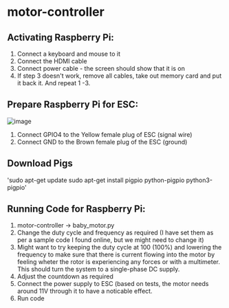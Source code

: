 # motor-controller

## Activating Raspberry Pi:
1. Connect a keyboard and mouse to it
2. Connect the HDMI cable
3. Connect power cable - the screen should show that it is on
4. If step 3 doesn't work, remove all cables, take out memory card and put it back it. And repeat 1 -3.

## Prepare Raspberry Pi for ESC:
![image](https://user-images.githubusercontent.com/66765258/159859363-cb2fc7d4-db14-47d5-8dcf-b5d654f29725.png)
1. Connect GPIO4 to the Yellow female plug of ESC (signal wire)
2. Connect GND to the Brown female plug of the ESC (ground)

## Download Pigs
'sudo apt-get update
sudo apt-get install pigpio python-pigpio python3-pigpio'

## Running Code for Raspberry Pi:
1. motor-controller -> baby_motor.py
3. Change the duty cycle and frequency as required (I have set them as per a sample code I found online, but we might need to change it) 
4. Might want to try keeping the duty cycle at 100 (100%) and lowering the frequency to make sure that there is current flowing into the motor by feeling wheter the rotor is experiencing any forces or with a multimeter. This should turn the system to a single-phase DC supply.
5. Adjust the countdown as required
6. Connect the power supply to ESC (based on tests, the motor needs around 11V through it to have a noticable effect.
7. Run code
